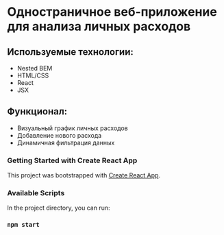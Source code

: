 # Одностраничное веб-приложение для анализа личных расходов

## Используемые технологии: 
 * Nested BEM
 * HTML/CSS
 * React
 * JSX

## Функционал:
 * Визуальный график личных расходов
 * Добавление нового расхода
 * Динамичная фильтрация данных

### Getting Started with Create React App

This project was bootstrapped with [Create React App](https://github.com/facebook/create-react-app).

### Available Scripts

In the project directory, you can run:

### `npm start`
